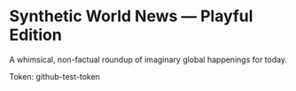 # Synthetic World News — Playful Edition

A whimsical, non-factual roundup of imaginary global happenings for today.

Token: github-test-token

## 



## 



## 



## 



## 



## 



## 

